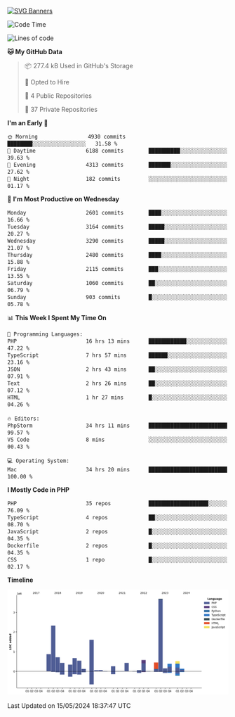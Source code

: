 [![SVG Banners](https://svg-banners.vercel.app/api?type=glitch&text1=Gere_Lajos%F0%9F%92%BB&width=800&height=400)](https://github.com/Akshay090/svg-banners)

<!--START_SECTION:waka-->
![Code Time](http://img.shields.io/badge/Code%20Time-1%2C630%20hrs%2048%20mins-blue)

![Lines of code](https://img.shields.io/badge/From%20Hello%20World%20I%27ve%20Written-14.2%20million%20lines%20of%20code-blue)

**🐱 My GitHub Data** 

> 📦 277.4 kB Used in GitHub's Storage 
 > 
> 💼 Opted to Hire
 > 
> 📜 4 Public Repositories 
 > 
> 🔑 37 Private Repositories 
 > 
**I'm an Early 🐤** 

```text
🌞 Morning                4930 commits        ████████░░░░░░░░░░░░░░░░░   31.58 % 
🌆 Daytime                6188 commits        ██████████░░░░░░░░░░░░░░░   39.63 % 
🌃 Evening                4313 commits        ███████░░░░░░░░░░░░░░░░░░   27.62 % 
🌙 Night                  182 commits         ░░░░░░░░░░░░░░░░░░░░░░░░░   01.17 % 
```
📅 **I'm Most Productive on Wednesday** 

```text
Monday                   2601 commits        ████░░░░░░░░░░░░░░░░░░░░░   16.66 % 
Tuesday                  3164 commits        █████░░░░░░░░░░░░░░░░░░░░   20.27 % 
Wednesday                3290 commits        █████░░░░░░░░░░░░░░░░░░░░   21.07 % 
Thursday                 2480 commits        ████░░░░░░░░░░░░░░░░░░░░░   15.88 % 
Friday                   2115 commits        ███░░░░░░░░░░░░░░░░░░░░░░   13.55 % 
Saturday                 1060 commits        ██░░░░░░░░░░░░░░░░░░░░░░░   06.79 % 
Sunday                   903 commits         █░░░░░░░░░░░░░░░░░░░░░░░░   05.78 % 
```


📊 **This Week I Spent My Time On** 

```text
💬 Programming Languages: 
PHP                      16 hrs 13 mins      ████████████░░░░░░░░░░░░░   47.22 % 
TypeScript               7 hrs 57 mins       ██████░░░░░░░░░░░░░░░░░░░   23.16 % 
JSON                     2 hrs 43 mins       ██░░░░░░░░░░░░░░░░░░░░░░░   07.91 % 
Text                     2 hrs 26 mins       ██░░░░░░░░░░░░░░░░░░░░░░░   07.12 % 
HTML                     1 hr 27 mins        █░░░░░░░░░░░░░░░░░░░░░░░░   04.26 % 

🔥 Editors: 
PhpStorm                 34 hrs 11 mins      █████████████████████████   99.57 % 
VS Code                  8 mins              ░░░░░░░░░░░░░░░░░░░░░░░░░   00.43 % 

💻 Operating System: 
Mac                      34 hrs 20 mins      █████████████████████████   100.00 % 
```

**I Mostly Code in PHP** 

```text
PHP                      35 repos            ███████████████████░░░░░░   76.09 % 
TypeScript               4 repos             ██░░░░░░░░░░░░░░░░░░░░░░░   08.70 % 
JavaScript               2 repos             █░░░░░░░░░░░░░░░░░░░░░░░░   04.35 % 
Dockerfile               2 repos             █░░░░░░░░░░░░░░░░░░░░░░░░   04.35 % 
CSS                      1 repo              █░░░░░░░░░░░░░░░░░░░░░░░░   02.17 % 
```



**Timeline**

![Lines of Code chart](https://raw.githubusercontent.com/gere-lajos/gere-lajos/main/assets/bar_graph.png)


 Last Updated on 15/05/2024 18:37:47 UTC
<!--END_SECTION:waka-->
